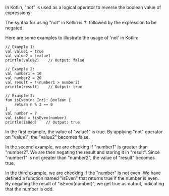 In Kotlin, "not" is used as a logical operator to reverse the boolean value of expressions. 

The syntax for using "not" in Kotlin is '!' followed by the expression to be negated. 

Here are some examples to illustrate the usage of 'not' in Kotlin: 

```
// Example 1: 
val value1 = true 
val value2 = !value1 
println(value2)    // Output: false 

// Example 2: 
val number1 = 10 
val number2 = 20 
val result = !(number1 > number2) 
println(result)    // Output: true 

// Example 3: 
fun isEven(n: Int): Boolean { 
    return n % 2 == 0 
} 
val number = 7 
val isOdd = !isEven(number) 
println(isOdd)    // Output: true 
``` 

In the first example, the value of "value1" is true. By applying "not" operator on "value1", the "value2" becomes false. 

In the second example, we are checking if "number1" is greater than "number2". We are then negating the result and storing it in "result". Since "number1" is not greater than "number2", the value of "result" becomes true. 

In the third example, we are checking if the "number" is not even. We have defined a function named "isEven" that returns true if the number is even. By negating the result of "isEven(number)", we get true as output, indicating that the number is odd.